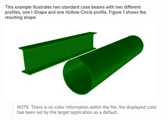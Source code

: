 This example illustrates two standard case beams with two different profiles, one I-Shape and one Hollow-Circle profile. Figure 1 shows the resulting shape.

!["Beam Unit Tests Varying Profile"](../../../../figures/examples/beam_varying_profiles.png "Figure 1 &mdash; Standard case beams with varying profiles.")

> NOTE&nbsp; There is no color information within the file, the displayed color has been set by the target application as a default.